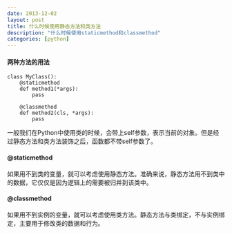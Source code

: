 ```yaml
---
date: 2013-12-02
layout: post
title: 什么时候使用静态方法和类方法
description: "什么时候使用staticmethod和classmethod"
categories: [python]
---
```


#### 两种方法的用法

    class MyClass():
        @staticmethod
        def method1(*args):
            pass
        
        @classmethod
        def method2(cls, *args):
            pass


一般我们在Python中使用类的时候，会带上self参数，表示当前的对象。但是经过静态方法和类方法装饰之后，函数都不带self参数了。

#### @staticmethod
如果用不到类的变量，就可以考虑使用静态方法。准确来说，静态方法用不到类中的数据，它仅仅是因为逻辑上的需要被归并到该类中。


#### @classmethod
如果用不到实例的变量，就可以考虑使用类方法。静态方法与类绑定，不与实例绑定，主要用于修改类的数据和行为。
